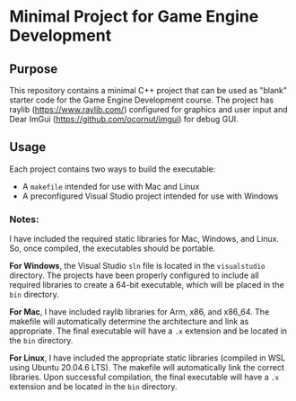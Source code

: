 # Minimal Project for Game Engine Development

## Purpose
This repository contains a minimal C++ project that can be used as "blank" starter code for the Game Engine Development course.  The project has raylib (https://www.raylib.com/) configured for graphics and user input and Dear ImGui (https://github.com/ocornut/imgui) for debug GUI.

## Usage

Each project contains two ways to build the executable:

* A `makefile` intended for use with Mac and Linux
* A preconfigured Visual Studio project intended for use with Windows

### Notes:

I have included the required static libraries for Mac, Windows, and Linux. So, once compiled, the executables should be portable.

**For Windows**, the Visual Studio `sln` file is located in the `visualstudio` directory. The projects have been properly configured to include all required libraries to create a 64-bit executable, which will be placed in the `bin` directory.

**For Mac**, I have included raylib libraries for Arm, x86, and x86_64. The makefile will automatically determine the architecture and link as appropriate. The final executable will have a `.x` extension and be located in the `bin` directory.

**For Linux**, I have included the appropriate static libraries (compiled in WSL using Ubuntu 20.04.6 LTS). The makefile will automatically link the correct libraries. Upon successful compilation, the final executable will have a `.x` extension and be located in the `bin` directory.
